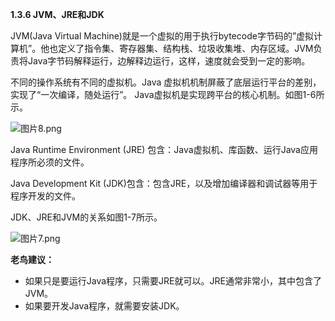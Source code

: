 **1.3.6 JVM、JRE和JDK**

JVM(Java Virtual Machine)就是一个虚拟的用于执行bytecode字节码的”虚拟计算机”。他也定义了指令集、寄存器集、结构栈、垃圾收集堆、内存区域。JVM负责将Java字节码解释运行，边解释边运行，这样，速度就会受到一定的影响。

不同的操作系统有不同的虚拟机。Java 虚拟机机制屏蔽了底层运行平台的差别，实现了“一次编译，随处运行”。 Java虚拟机是实现跨平台的核心机制。如图1-6所示。

![图片8.png](https://www.sxt.cn/360shop/Public/admin/UEditor/20170515/1494837984812122.png "1494837984812122.png")

Java Runtime Environment (JRE) 包含：Java虚拟机、库函数、运行Java应用程序所必须的文件。

Java  Development Kit (JDK)包含：包含JRE，以及增加编译器和调试器等用于程序开发的文件。

JDK、JRE和JVM的关系如图1-7所示。

![图片7.png](https://www.sxt.cn/360shop/Public/admin/UEditor/20170515/1494837979897855.png "1494837979897855.png")

**老鸟建议：**

- 如果只是要运行Java程序，只需要JRE就可以。JRE通常非常小，其中包含了JVM。
- 如果要开发Java程序，就需要安装JDK。
